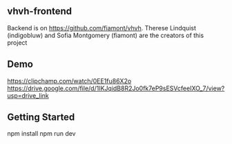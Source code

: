 ## vhvh-frontend 
Backend is on https://github.com/fiamont/vhvh.
Therese Lindquist (indigobluw) and Sofia Montgomery (fiamont) are the creators of this project

## Demo
https://clipchamp.com/watch/0EE1fu86X2o
https://drive.google.com/file/d/1IKJqidB8R2Jo0fk7eP9sESVcfeeIXO_7/view?usp=drive_link

## Getting Started
npm install
npm run dev
